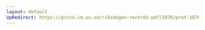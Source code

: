```yaml
---
layout: default
UpRedirect: https://pruto.im.uu.se/riksdagen-records-pdf/1876/prot-1876--ak--004/prot-1876--ak--004_004.pdf
---
```


